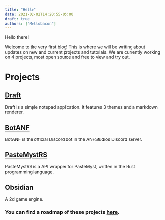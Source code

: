 ```yaml
---
title: "Hello"
date: 2021-02-02T14:20:55-05:00
draft: true
authors: ["Mellobacon"]
---
```


Hello there!

<!-- Introduce this blog and write a bit about this organization -->
Welcome to the very first blog! This is where we will be writing about updates on new and current projects and tutorials. We are currently working on 4 projects, most open source and free to view and try out. 

# Projects

## [Draft](https://github.com/ANF/Draft)
Draft is a simple notepad application. It features 3 themes and a markdown renderer.

## [BotANF](https://github.com/ANF/BotANF)
BotANF is the official Discord bot in the ANFStudios Discord server.

## [PasteMystRS](https://github.com/ANF/pastemyst-rs)
PasteMystRS is a API wrapper for PasteMyst, written in the Rust programming language.

## Obsidian
A 2d game engine.

### You can find a roadmap of these projects [here]( https://anf.github.io/projects/).